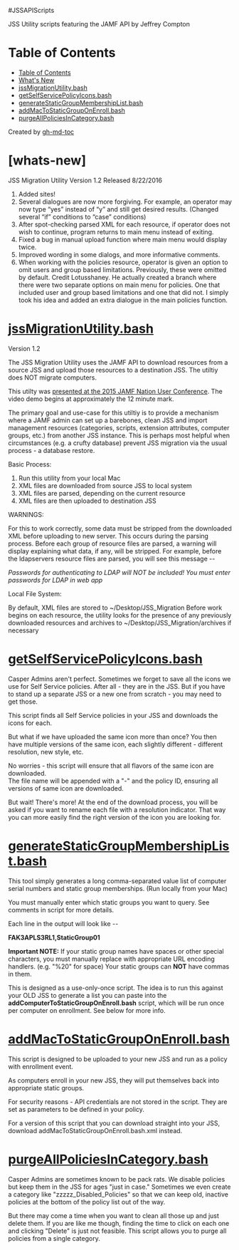 #JSSAPIScripts

JSS Utility scripts featuring the JAMF API by Jeffrey Compton

Table of Contents
=================

  * [Table of Contents](#table-of-contents)
  * [What's New](#whats-new)
  * [jssMigrationUtility\.bash](#jssmigrationutilitybash)
  * [getSelfServicePolicyIcons\.bash](#getselfservicepolicyiconsbash)
  * [generateStaticGroupMembershipList\.bash](#generatestaticgroupmembershiplistbash)
  * [addMacToStaticGroupOnEnroll\.bash](#addmactostaticgrouponenrollbash)
  * [purgeAllPoliciesInCategory\.bash](#purgeallpoliciesincategorybash)

Created by [gh-md-toc](https://github.com/ekalinin/github-markdown-toc.go)

[whats-new]
==================

JSS Migration Utility Version 1.2 Released 8/22/2016

1. Added sites!
2. Several dialogues are now more forgiving.  For example, an operator may now type “yes” instead of “y” and still get desired results.  (Changed several “if” conditions to “case” conditions)
3. After spot-checking parsed XML for each resource, if operator does not wish to continue, program returns to main menu instead of exiting.
4. Fixed a bug in manual upload function where main menu would display twice.
5. Improved wording in some dialogs, and more informative comments.
6. When working with the policies resource, operator is given an option to omit users and group based limitations.  Previously, these were omitted by default.  Credit Lotusshaney.  He actually created a branch where there were two separate options on main menu for policies.  One that included user and group based limitations and one that did not.  I simply took his idea and added an extra dialogue in the main policies function.


[jssMigrationUtility.bash](https://github.com/igeekjsc/JSSAPIScripts/blob/master/jssMigrationUtility.bash)
==================

Version 1.2

The JSS Migration Utility uses the JAMF API to download resources from a source JSS and 
upload those resources to a destination JSS.  The utiltiy does NOT migrate computers.  

This utilty was [presented at the 2015 JAMF Nation User Conference](https://www.youtube.com/watch?v=McKwn76TjZ4).  The video demo begins at approximately the 12 minute mark.

The primary goal and use-case for this utiltiy is to provide a mechanism where a JAMF 
admin can set up a barebones, clean JSS and import management resources (categories, 
scripts, extension attributes, computer groups, etc.) from another JSS instance.  This is 
perhaps most helpful when circumstances (e.g. a crufty database) prevent JSS migration via
the usual process - a database restore.

Basic Process:

1. Run this utility from your local Mac
2. XML files are downloaded from source JSS to local system 
3. XML files are parsed, depending on the current resource 
4. XML files are then uploaded to destination JSS

WARNINGS:

For this to work correctly, some data must be stripped from the downloaded XML before
uploading to new server.  This occurs during the parsing process.  Before each group of 
resource files are parsed, a warning will display explaining what data, if any, will be 
stripped.  For example, before the ldapservers resource files are parsed, you will see
this message -- 

*Passwords for authenticating to LDAP will NOT be included!
You must enter passwords for LDAP in web app*

Local File System:

By default, XML files are stored to ~/Desktop/JSS_Migration  Before work begins on each
resource, the utility looks for the presence of any previously downloaded resources and
archives to ~/Desktop/JSS_Migration/archives if necessary


[getSelfServicePolicyIcons.bash](https://github.com/igeekjsc/JSSAPIScripts/blob/master/getSelfServicePolicyicons.bash)
==================

Casper Admins aren't perfect.  Sometimes we forget to save all the icons we use for 
Self Service policies.  After all - they are in the JSS.  But if you have to stand up
a separate JSS or a new one from scratch - you may need to get those.

This script finds all Self Service policies in your JSS and downloads the icons for each.

But what if we have uploaded the same icon more than once? You then have multiple versions
of the same icon, each slightly different - different resolution, new style, etc.  

No worries - this script will ensure that all flavors of the same icon are downloaded.  
The file name will be appended with a "-" and the policy ID, ensuring all versions of 
same icon are downloaded.

But wait!  There's more!  At the end of the download process, you will be asked if you
want to rename each file with a resolution indicator.  That way you can more easily find
the right version of the icon you are looking for.

[generateStaticGroupMembershipList.bash](https://github.com/igeekjsc/JSSAPIScripts/blob/master/generateStaticGroupMembershipList.bash)
==================

This tool simply generates a long comma-separated value list of computer serial numbers 
and static group memberships.  (Run locally from your Mac)

You must manually enter which static groups you want to query.  See comments in script
for more details.

Each line in the output will look like --

**FAK3APLS3RL1,StaticGroup01**

**Important NOTE:** If your static group names have spaces or other special characters,
you must manually replace with appropriate URL encoding handlers.  (e.g. "%20" for space)
Your static groups can **NOT** have commas in them.

This is designed as a use-only-once script.  The idea is to run this against your OLD JSS
to generate a list you can paste into the **addComputerToStaticGroupOnEnroll.bash** script,
which will be run once per computer on enrollment.  See below for more info.

[addMacToStaticGroupOnEnroll.bash](https://github.com/igeekjsc/JSSAPIScripts/blob/master/addMacToStaticGroupOnEnroll.bash)
==================

This script is designed to be uploaded to your new JSS and run as a policy with
enrollment event.

As computers enroll in your new JSS, they will put themselves back into appropriate 
static groups.

For security reasons - API credentials are not stored in the script.  They are set as
parameters to be defined in your policy.

For a version of this script that you can download straight into your JSS, download 
addMacToStaticGroupOnEnroll.bash.xml instead.

[purgeAllPoliciesInCategory.bash](https://github.com/igeekjsc/JSSAPIScripts/blob/master/purgeAllPoliciesInCategory.bash)
==================

Casper Admins are sometimes known to be pack rats.  We disable policies but keep them 
in the JSS for ages "just in case."  Sometimes we even create a category like 
"zzzzz_Disabled_Policies" so that we can keep old, inactive policies at the bottom of
the policy list out of the way.

But there may come a time when you want to clean all those up and just delete them.  If 
you are like me though, finding the time to click on each one and clicking "Delete" is
just not feasible.  This script allows you to purge all policies from a single category.


